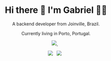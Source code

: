 <h1 align='center'>
  Hi there 👋 I'm Gabriel 👨‍💻
</h1>

<p align='center'>
  A backend developer from Joinville, Brazil.
  <p align='center'>Currently living in Porto, Portugal.</p>
</p>

<p align='center'>
  
  <a href="https://www.linkedin.com/in/gabriel-guesser/">
    <img src="https://img.shields.io/badge/linkedin-%230077B5.svg?&style=for-the-badge&logo=linkedin&logoColor=white" />
  </a>&nbsp;&nbsp;
  
</p>

<p align='center'>
  <img src="https://visitor-badge.laobi.icu/badge?page_id=gdguesser" />&nbsp;&nbsp;
  <img src="https://badges.frapsoft.com/os/v2/open-source.svg?v=103" />&nbsp;&nbsp;
</p>

<!--
**alexandresanlim/alexandresanlim** is a ✨ _special_ ✨ repository because its `README.md` (this file) appears on your GitHub profile.

Here are some ideas to get you started:

- 🔭 I’m currently working on ...
- 🌱 I’m currently learning ...
- 👯 I’m looking to collaborate on ...
- 🤔 I’m looking for help with ...
- 💬 Ask me about ...
- 📫 How to reach me: ...
- 😄 Pronouns: ...
- ⚡ Fun fact: ...
-->
